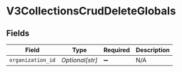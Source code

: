 # V3CollectionsCrudDeleteGlobals


## Fields

| Field              | Type               | Required           | Description        |
| ------------------ | ------------------ | ------------------ | ------------------ |
| `organization_id`  | *Optional[str]*    | :heavy_minus_sign: | N/A                |